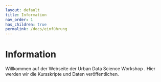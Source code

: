 ```yaml
---
layout: default
title: Information
nav_order: 1
has_children: true
permalink: /docs/einführung
---
```


# Information
Willkommen auf der Webseite der Urban Data Science Workshop .
Hier werden wir die Kursskripte und Daten veröffentlichen.

